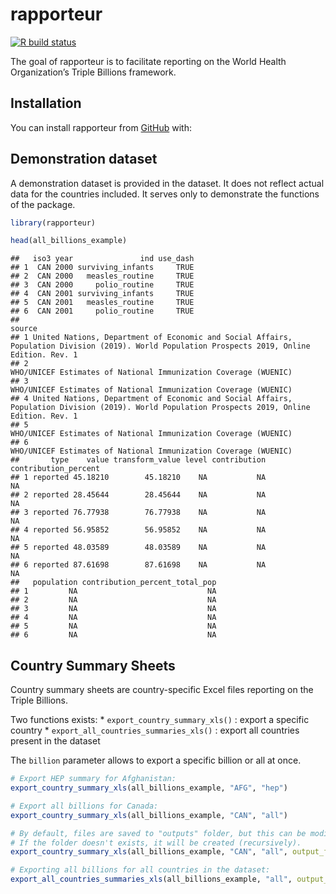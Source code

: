 
# rapporteur

<!-- badges: start -->

[![R build
status](https://github.com/ElliottMess/rapporteur/workflows/R-CMD-check/badge.svg)](https://github.com/elliottMess/rapporteur/actions)
<!-- badges: end -->

The goal of rapporteur is to facilitate reporting on the World Health
Organization’s Triple Billions framework.

## Installation

You can install rapporteur from [GitHub](https://github.com/) with:

## Demonstration dataset

A demonstration dataset is provided in the dataset. It does not reflect
actual data for the countries included. It serves only to demonstrate
the functions of the package.

``` r
library(rapporteur)

head(all_billions_example)
```

    ##   iso3 year               ind use_dash
    ## 1  CAN 2000 surviving_infants     TRUE
    ## 2  CAN 2000   measles_routine     TRUE
    ## 3  CAN 2000     polio_routine     TRUE
    ## 4  CAN 2001 surviving_infants     TRUE
    ## 5  CAN 2001   measles_routine     TRUE
    ## 6  CAN 2001     polio_routine     TRUE
    ##                                                                                                                                           source
    ## 1 United Nations, Department of Economic and Social Affairs, Population Division (2019). World Population Prospects 2019, Online Edition. Rev. 1
    ## 2                                                                                WHO/UNICEF Estimates of National Immunization Coverage (WUENIC)
    ## 3                                                                                WHO/UNICEF Estimates of National Immunization Coverage (WUENIC)
    ## 4 United Nations, Department of Economic and Social Affairs, Population Division (2019). World Population Prospects 2019, Online Edition. Rev. 1
    ## 5                                                                                WHO/UNICEF Estimates of National Immunization Coverage (WUENIC)
    ## 6                                                                                WHO/UNICEF Estimates of National Immunization Coverage (WUENIC)
    ##       type    value transform_value level contribution contribution_percent
    ## 1 reported 45.18210        45.18210    NA           NA                   NA
    ## 2 reported 28.45644        28.45644    NA           NA                   NA
    ## 3 reported 76.77938        76.77938    NA           NA                   NA
    ## 4 reported 56.95852        56.95852    NA           NA                   NA
    ## 5 reported 48.03589        48.03589    NA           NA                   NA
    ## 6 reported 87.61698        87.61698    NA           NA                   NA
    ##   population contribution_percent_total_pop
    ## 1         NA                             NA
    ## 2         NA                             NA
    ## 3         NA                             NA
    ## 4         NA                             NA
    ## 5         NA                             NA
    ## 6         NA                             NA

## Country Summary Sheets

Country summary sheets are country-specific Excel files reporting on the
Triple Billions.

Two functions exists: \* `export_country_summary_xls()` : export a
specific country \* `export_all_countries_summaries_xls()` : export all
countries present in the dataset

The `billion` parameter allows to export a specific billion or all at
once.

``` r
# Export HEP summary for Afghanistan:
export_country_summary_xls(all_billions_example, "AFG", "hep")

# Export all billions for Canada:
export_country_summary_xls(all_billions_example, "CAN", "all")

# By default, files are saved to "outputs" folder, but this can be modified with `output_folder'.
# If the folder doesn't exists, it will be created (recursively).
export_country_summary_xls(all_billions_example, "CAN", "all", output_folder = "outputs/all/CAN")

# Exporting all billions for all countries in the dataset:
export_all_countries_summaries_xls(all_billions_example, "all", output_folder = "outputs/all")
```
